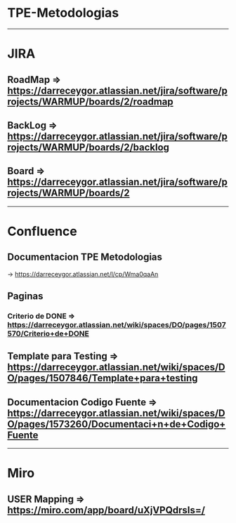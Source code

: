 # TPE-Metodologias
---------------
# JIRA
## RoadMap => https://darreceygor.atlassian.net/jira/software/projects/WARMUP/boards/2/roadmap
## BackLog => https://darreceygor.atlassian.net/jira/software/projects/WARMUP/boards/2/backlog
## Board   => https://darreceygor.atlassian.net/jira/software/projects/WARMUP/boards/2

--------------------

# Confluence
## Documentacion TPE Metodologias
   -> https://darreceygor.atlassian.net/l/cp/Wma0qaAn
## Paginas
  ### Criterio de DONE => https://darreceygor.atlassian.net/wiki/spaces/DO/pages/1507570/Criterio+de+DONE
  ## Template para Testing => https://darreceygor.atlassian.net/wiki/spaces/DO/pages/1507846/Template+para+testing
  ## Documentacion Codigo Fuente => https://darreceygor.atlassian.net/wiki/spaces/DO/pages/1573260/Documentaci+n+de+Codigo+Fuente

--------------------
# Miro
## USER Mapping => https://miro.com/app/board/uXjVPQdrsIs=/
